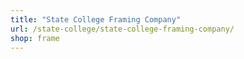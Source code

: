 ```yaml
---
title: "State College Framing Company"
url: /state-college/state-college-framing-company/
shop: frame
---
```

